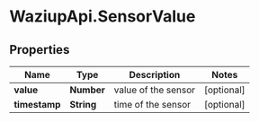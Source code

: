 # WaziupApi.SensorValue

## Properties

| Name          | Type       | Description         | Notes      |
| ------------- | ---------- | ------------------- | ---------- |
| **value**     | **Number** | value of the sensor | [optional] |
| **timestamp** | **String** | time of the sensor  | [optional] |
